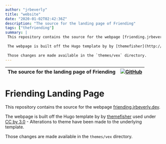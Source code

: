 ```yaml
---
author: "jrbeverly"
title: "website"
date: "2020-01-02T02:42:36Z"
description: "The source for the landing page of Friending"
tags: ["thefriending"]
summary: |
 This repository contains the source for the webpage [friending.jrbeverly.dev](https://friending.jrbeverly.dev/).
 
 The webpage is built off the Hugo template by by [themefisher](http://www.Themefisher.com) used under [CC by 3.0](https://creativecommons.org/licenses/by/3.0/) - Alterations to theme have been made to the underlying template.
 
 Those changes are made available in the `themes/vex` directory.
---
```


| The source for the landing page of Friending | [![GitHub](https://img.shields.io/badge/GitHub-%23121011.svg?logo=github&logoColor=white)](https://github.com/thefriending/website) |
| :-------- | -------: |


# Friending Landing Page

This repository contains the source for the webpage [friending.jrbeverly.dev](https://friending.jrbeverly.dev/).

The webpage is built off the Hugo template by by [themefisher](http://www.Themefisher.com) used under [CC by 3.0](https://creativecommons.org/licenses/by/3.0/) - Alterations to theme have been made to the underlying template.

Those changes are made available in the `themes/vex` directory.